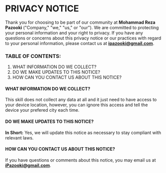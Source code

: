 # PRIVACY NOTICE

Thank you for choosing to be part of our community at **Mohammad Reza Pazooki** ("Company," "we," "us," or "our"). We are committed to protecting your personal information and your right to privacy. If you have any questions or concerns about this privacy notice or our practices with regard to your personal information, please contact us at **ipazooki@gmail.com**.

### TABLE OF CONTENTS:

1. WHAT INFORMATION DO WE COLLECT?
2. DO WE MAKE UPDATES TO THIS NOTICE?
3. HOW CAN YOU CONTACT US ABOUT THIS NOTICE?


#### WHAT INFORMATION DO WE COLLECT?

This skill does not collect any data at all and it just need to have access to your device location, however, you can ignore this access and tell the device your prefered city each time.


#### DO WE MAKE UPDATES TO THIS NOTICE?
**In Short:** Yes, we will update this notice as necessary to stay compliant with relevant laws.

#### HOW CAN YOU CONTACT US ABOUT THIS NOTICE?
If you have questions or comments about this notice, you may email us at **iPazooki@gmail.com**.